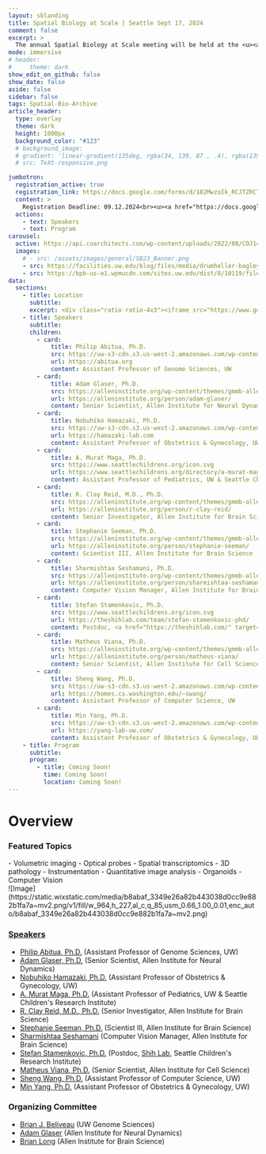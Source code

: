 ```yaml
---
layout: sblanding
title: Spatial Biology at Scale | Seattle Sept 17, 2024
comment: false
excerpt: >
  The annual Spatial Biology at Scale meeting will be held at the <u><a href="#" data-bs-toggle="modal" data-bs-target="#Location" >Foege South</a></u> building at the University of Washington.
mode: immersive
# header:
#     theme: dark
show_edit_on_github: false
show_date: false
aside: false
sidebar: false
tags: Spatial-Bio-Archive
article_header:
  type: overlay
  theme: dark
  height: 1000px
  background_color: "#123"
  # background_image:
  # gradient: 'linear-gradient(135deg, rgba(34, 139, 87 , .4), rgba(139, 34, 139, .4))'
  # src: TeXt-responsive.png

jumbotron:
  registration_active: true
  registration_link: https://docs.google.com/forms/d/182MwzoIk_RCJTZRCTxq8SW4OFVjS3FI1iZYHOKjjPs4
  content: >
    Registration Deadline: 09.12.2024<br><u><a href="https://docs.google.com/forms/d/17jxd3_gJlVtQc7jSV-Ru0RUm6spuXVPDlcpfmqGksw8" target="_blank" rel="noreferrer noopener">Abstract Submission</a></u> Deadline: 09.12.2024
  actions:
    - text: Speakers
    - text: Program
carousel:
  active: https://api.coarchitects.com/wp-content/uploads/2022/08/COJ148_N2145_print.jpg
  images:
    # - src: /assets/images/general/SB23_Banner.png
    - src: https://facilities.uw.edu/blog/files/media/drumheller-bagley-hero.jpg
    - src: https://bpb-us-e1.wpmucdn.com/sites.uw.edu/dist/8/10119/files/2020/12/Foege_Hall-1241.jpg
data:
  sections:
    - title: Location
      subtitle:
      excerpt: <div class="ratio ratio-4x3"><iframe src="https://www.google.com/maps/embed?pb=!1m18!1m12!1m3!1d671.9147319563219!2d-122.31313192402544!3d47.65219439318942!2m3!1f0!2f0!3f0!3m2!1i1024!2i768!4f13.1!3m3!1m2!1s0x549014ede4bdea51%3A0x5d0ff1cf2aed917f!2sWilliam%20H.%20Foege%20Hall%2C%203720%2015th%20Ave%20NE%2C%20Seattle%2C%20WA%2098105!5e0!3m2!1sen!2sus!4v1690266880096!5m2!1sen!2sus" width="800" height="600" style="border:0;" allowfullscreen="" loading="lazy" referrerpolicy="no-referrer-when-downgrade"></iframe></div>
    - title: Speakers
      subtitle:
      children:
        - card:
            title: Philip Abitua, Ph.D.
            src: https://uw-s3-cdn.s3.us-west-2.amazonaws.com/wp-content/uploads/sites/98/2014/09/07214451/W-Logo_Purple_Hex.png
            url: https://abitua.org
            content: Assistant Professor of Genome Sciences, UW
        - card:
            title: Adam Glaser, Ph.D.
            src: https://alleninstitute.org/wp-content/themes/gmmb-allen/images/allen-logo.svg # https://alleninstitute.org/wp-content/uploads/2022/12/adam-glaser-web.png
            url: https://alleninstitute.org/person/adam-glaser/
            content: Senior Scientist, Allen Institute for Neural Dynamics
        - card:
            title: Nobuhiko Hamazaki, Ph.D.
            src: https://uw-s3-cdn.s3.us-west-2.amazonaws.com/wp-content/uploads/sites/98/2014/09/07214451/W-Logo_Purple_Hex.png
            url: https://hamazaki-lab.com
            content: Assistant Professor of Obstetrics & Gynecology, UW
        - card:
            title: A. Murat Maga, Ph.D.
            src: https://www.seattlechildrens.org/icon.svg
            url: https://www.seattlechildrens.org/directory/a-murat-maga/
            content: Assistant Professor of Pediatrics, UW & Seattle Children's Research Institute
        - card:
            title: R. Clay Reid, M.D., Ph.D.
            src: https://alleninstitute.org/wp-content/themes/gmmb-allen/images/allen-logo.svg
            url: https://alleninstitute.org/person/r-clay-reid/
            content: Senior Investigator, Allen Institute for Brain Science
        - card:
            title: Stephanie Seeman, Ph.D.
            src: https://alleninstitute.org/wp-content/themes/gmmb-allen/images/allen-logo.svg
            url: https://alleninstitute.org/person/stephanie-seeman/
            content: Scientist III, Allen Institute for Brain Science
        - card:
            title: Sharmishtaa Seshamani, Ph.D.
            src: https://alleninstitute.org/wp-content/themes/gmmb-allen/images/allen-logo.svg # https://alleninstitute.org/wp-content/uploads/2022/12/sharmishtaa_seshamani_web-new.jpg
            url: https://alleninstitute.org/person/sharmishtaa-seshamani/
            content: Computer Vision Manager, Allen Institute for Brain Science
        - card:
            title: Stefan Stamenkovic, Ph.D.
            src: https://www.seattlechildrens.org/icon.svg
            url: https://theshihlab.com/team/stefan-stamenkovic-phd/
            content: Postdoc, <a href="https://theshihlab.com/" target="_blank" rel="noreferrer noopener">Shih Lab</a>, Seattle Children's Research Institute
        - card:
            title: Matheus Viana, Ph.D.
            src: https://alleninstitute.org/wp-content/themes/gmmb-allen/images/allen-logo.svg
            url: https://alleninstitute.org/person/matheus-viana/
            content: Senior Scientist, Allen Institute for Cell Science
        - card:
            title: Sheng Wang, Ph.D.
            src: https://uw-s3-cdn.s3.us-west-2.amazonaws.com/wp-content/uploads/sites/98/2014/09/07214451/W-Logo_Purple_Hex.png
            url: https://homes.cs.washington.edu/~swang/
            content: Assistant Professor of Computer Science, UW
        - card:
            title: Min Yang, Ph.D.
            src: https://uw-s3-cdn.s3.us-west-2.amazonaws.com/wp-content/uploads/sites/98/2014/09/07214451/W-Logo_Purple_Hex.png
            url: https://yang-lab-uw.com/
            content: Assistant Professor of Obstetrics & Gynecology, UW
    - title: Program
      subtitle:
      program:
        - title: Coming Soon!
          time: Coming Soon!
          location: Coming Soon!
---
```


# Overview

### Featured Topics

<div class="row">
<div class="col-md-5 col-12" markdown="1">
- Volumetric imaging
- Optical probes
- Spatial transcriptomics
- 3D pathology
- Instrumentation
- Quantitative image analysis
- Organoids
- Computer Vision
</div>
<!-- <div class="col"></div> -->
<div class="col-md-7 col-12 d-flex align-items-center justify-content-start" markdown="1">
<!-- ![Image](/assets/images/general/SB23_Banner.png) -->
![Image](https://static.wixstatic.com/media/b8abaf_3349e26a82b443038d0cc9e882b1fa7a~mv2.png/v1/fill/w_964,h_227,al_c,q_85,usm_0.66_1.00_0.01,enc_auto/b8abaf_3349e26a82b443038d0cc9e882b1fa7a~mv2.png)
</div>
</div>

### <a href="#" data-bs-toggle="modal" data-bs-target="#Speakers">Speakers</a>

- [Philip Abitua, Ph.D.](https://abitua.org) (Assistant Professor of Genome Sciences, UW)
- [Adam Glaser, Ph.D.](https://alleninstitute.org/person/adam-glaser/) (Senior Scientist, Allen Institute for Neural Dynamics)
- [Nobuhiko Hamazaki, Ph.D.](https://hamazaki-lab.com) (Assistant Professor of Obstetrics & Gynecology, UW)
- [A. Murat Maga, Ph.D.](https://www.seattlechildrens.org/directory/a-murat-maga/) (Assistant Professor of Pediatrics, UW & Seattle Children's Research Institute)
- [R. Clay Reid, M.D., Ph.D.](https://alleninstitute.org/person/r-clay-reid/) (Senior Investigator, Allen Institute for Brain Science)
- [Stephanie Seeman, Ph.D.](https://alleninstitute.org/person/stephanie-seeman/) (Scientist III, Allen Institute for Brain Science)
- [Sharmishtaa Seshamani](https://alleninstitute.org/person/sharmishtaa-seshamani/) (Computer Vision Manager, Allen Institute for Brain Science)
- [Stefan Stamenkovic, Ph.D.](https://theshihlab.com/team/stefan-stamenkovic-phd/) (Postdoc, [Shih Lab](https://theshihlab.com/), Seattle Children's Research Institute)
- [Matheus Viana, Ph.D.](https://alleninstitute.org/person/matheus-viana/) (Senior Scientist, Allen Institute for Cell Science)
- [Sheng Wang, Ph.D.](https://homes.cs.washington.edu/~swang/) (Assistant Professor of Computer Science, UW)
- [Min Yang, Ph.D.](https://yang-lab-uw.com/) (Assistant Professor of Obstetrics & Gynecology, UW)

### Organizing Committee

- [Brian J. Beliveau](https://www.gs.washington.edu/faculty/beliveau.htm) (UW Genome Sciences)
- [Adam Glaser](https://alleninstitute.org/person/adam-glaser/) (Allen Institute for Neural Dynamics)
- [Brian Long](https://alleninstitute.org/person/brian-long/) (Allen Institute for Brain Science)

<!-- ### Sponsors

<div class="container text-center mb-3">
<div class="row align-items-center">
<div class="col-md-3 col-6" markdown="1">
![Image](/assets/images/sponsors/Alpenglow.png)
</div>
<div class="col-md-3 col-6" markdown="1">
![Image](/assets/images/sponsors/Leica.png)
</div>
<div class="col-md-3 col-6" markdown="1">
![Image](/assets/images/sponsors/Miltenyi.svg)
</div>
<div class="col-md-3 col-6" markdown="1">
![Image](/assets/images/sponsors/Nanostring.svg)
</div>
<div class="col-md-3 col-6" markdown="1">
![Image](/assets/images/sponsors/Nikon.jpg)
</div>
<div class="col-md-3 col-6" markdown="1">
![Image](/assets/images/sponsors/ONI_Black.png)
</div>
<div class="col-md-3 col-6" markdown="1">
![Image](/assets/images/sponsors/Vizgen.svg)
</div>
<div class="col-md-3 col-6" markdown="1">
![Image](/assets/images/sponsors/WRF.svg)
</div>
<div class="col-md-3 col-6" markdown="1">
![Image](/assets/images/sponsors/Zeiss.svg)
</div>
</div>
</div> -->
